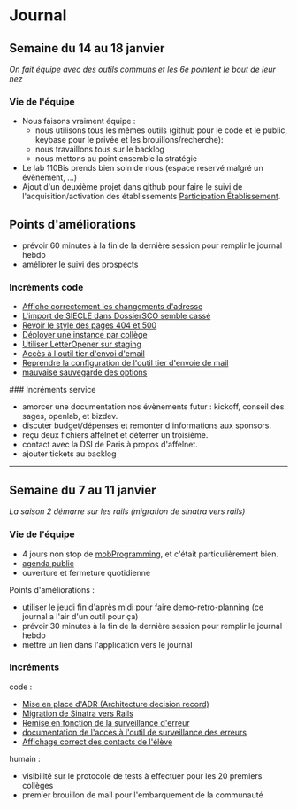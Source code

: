 # Journal

## Semaine du 14 au 18 janvier

*On fait équipe avec des outils communs et les 6e pointent le bout de leur nez*

### Vie de l'équipe

- Nous faisons vraiment équipe :
  - nous utilisons tous les mêmes outils (github pour le code et le public, keybase pour le privée et les brouillons/recherche):
  - nous travaillons tous sur le backlog
  - nous mettons au point ensemble la stratégie
- Le lab 110Bis prends bien soin de nous (espace reservé malgré un évènement, ...)
- Ajout d'un deuxième projet dans github pour faire le suivi de l'acquisition/activation des établissements [Participation Établissement](https://github.com/betagouv/dossiersco/projects/2).


## Points d'améliorations

- prévoir 60 minutes à la fin de la dernière session pour remplir le journal hebdo
- améliorer le suivi des prospects


### Incréments code

- [Affiche correctement les changements d'adresse](https://github.com/betagouv/dossiersco/issues/206)
- [L'import de SIECLE dans DossierSCO semble cassé](https://github.com/betagouv/dossiersco/issues/205)
- [Revoir le style des pages 404 et 500](https://github.com/betagouv/dossiersco/issues/193)
- [Déployer une instance par collège](https://github.com/betagouv/dossiersco/issues/181)
- [Utiliser LetterOpener sur staging](https://github.com/betagouv/dossiersco/issues/196)
- [Accès à l'outil tier d'envoi d'email](https://github.com/betagouv/dossiersco/issues/187)
- [Reprendre la configuration de l'outil tier d'envoie de mail](https://github.com/betagouv/dossiersco/issues/190)
- [mauvaise sauvegarde des options](https://github.com/betagouv/dossiersco/issues/192)


### Incréments service 

- amorcer une documentation nos évènements futur : kickoff, conseil des sages, openlab, et bizdev.
- discuter budget/dépenses et remonter d'informations aux sponsors.
- reçu deux fichiers affelnet et déterrer un troisième.
- contact avec la DSI de Paris à propos d'affelnet.
- ajouter tickets au backlog


---

## Semaine du 7 au 11 janvier

*La saison 2 démarre sur les rails (migration de sinatra vers rails)*

### Vie de l'équipe

- 4 jours non stop de [mobProgramming](https://mobprogramming.org/), et c'était particulièrement bien.
- [agenda public](https://calendar.google.com/calendar/embed?src=contact%40dossiersco.beta.gouv.fr&ctz=Europe%2FParis)
- ouverture et fermeture quotidienne

Points d'améliorations :

- utiliser le jeudi fin d'après midi pour faire demo-retro-planning (ce journal a l'air d'un outil pour ça)
- prévoir 30 minutes à la fin de la dernière session pour remplir le journal hebdo
- mettre un lien dans l'application vers le journal

### Incréments

code :

- [Mise en place d'ADR (Architecture decision record)](https://github.com/betagouv/dossiersco/issues/179)
- [Migration de Sinatra vers Rails](https://github.com/betagouv/dossiersco/issues/178)
- [Remise en fonction de la surveillance d'erreur](https://github.com/betagouv/dossiersco/issues/189)
- [documentation de l'accès à l'outil de surveillance des erreurs](https://github.com/betagouv/dossiersco/issues/186)
- [Affichage correct des contacts de l'élève](https://github.com/betagouv/dossiersco/issues/194)


humain :

- visibilité sur le protocole de tests à effectuer pour les 20 premiers collèges
- premier brouillon de mail pour l'embarquement de la communauté
